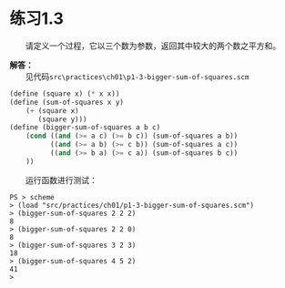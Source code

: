 # 练习1.3
&emsp;&emsp;请定义一个过程，它以三个数为参数，返回其中较大的两个数之平方和。  

**解答：**  
&emsp;&emsp;见代码`src\practices\ch01\p1-3-bigger-sum-of-squares.scm`
```lisp
(define (square x) (* x x))
(define (sum-of-squares x y)
    (+ (square x)
       (square y)))
(define (bigger-sum-of-squares a b c) 
    (cond ((and (>= a c) (>= b c)) (sum-of-squares a b))
          ((and (>= a b) (>= c b)) (sum-of-squares a c))
          ((and (>= b a) (>= c a)) (sum-of-squares b c))
    ))
```
&emsp;&emsp;运行函数进行测试：
```shell
PS > scheme 
> (load "src/practices/ch01/p1-3-bigger-sum-of-squares.scm")
> (bigger-sum-of-squares 2 2 2)
8
> (bigger-sum-of-squares 2 2 0)
8
> (bigger-sum-of-squares 3 2 3)
18
> (bigger-sum-of-squares 4 5 2)
41
> 
```